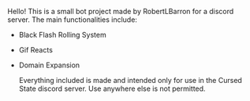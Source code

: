 Hello! This is a small bot project made by RobertLBarron for a discord server. The main functionalities include:

- Black Flash Rolling System
- Gif Reacts
- Domain Expansion

  Everything included is made and intended only for use in the Cursed State discord server. Use anywhere else is not permitted.
